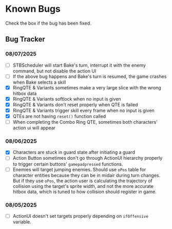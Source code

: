 # Known Bugs

Check the box if the bug has been fixed.

## Bug Tracker

### 08/07/2025

- [ ] STBScheduler will start Bake's turn, interrupt it with the enemy command, but not disable the action UI
- [ ] If the above bug happens and Bake's turn is resumed, the game crashes when Bake selects a skill
- [x] RingQTE & Variants sometimes make a very large slice with the wrong hitbox data
- [x] RingQTE & Variants softlock when no input is given
- [x] RingQTE & Variants don't reset properly when QTE is failed
- [x] RingQTE & Variants trigger skill every frame when no input is given
- [x] QTEs are not having `reset()` function called
- [ ] When completing the Combo Ring QTE, sometimes both characters' action ui will appear

### 08/06/2025

- [x] Characters are stuck in guard state after initiating a guard
- [ ] Action Button sometimes don't go through ActionUI hierarchy properly to trigger certain buttons' `gamepadpressed` functions.
- [ ] Enemies will target jumping enemies. Should use `oPos` table for character entities because they can be in midair during turn changes. But if they use `oPos`, the action user is calculating the trajectory of collision using the target's sprite width, and not the more accurate hitbox data, which is tuned to how collision should register in game.

### 08/05/2025

- [ ] ActionUI doesn't set targets properly depending on `ifOffensive` variable.